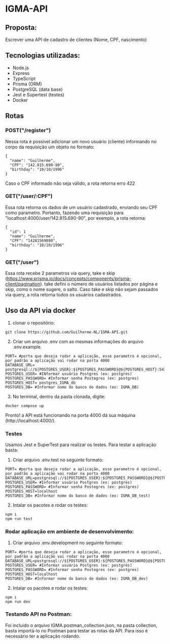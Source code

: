 # IGMA-API

## Proposta:

Escrever uma API de cadastro de clientes (Nome, CPF, nascimento)

## Tecnologias utilizadas:
- Node.js
- Express
- TypeScript
- Prisma (ORM)
- PostgreSQL (data base)
- Jest e Supertest (testes)
- Docker

## Rotas
### POST("/register")
Nessa rota é possível adicionar um novo usuário (cliente) informando no corpo da requisição um objeto no formato:
```
{
  "name": "Guilherme",
  "CPF": "142.815.690-90",
  "birthday": "10/10/1996"
}
```
Caso o CPF informado não seja válido, a rota retorna erro 422

### GET("/user/:CPF")
Essa rota retorna os dados de um usuário cadastrado, enviando seu CPF como parametro. Portanto, fazendo uma requisição para "localhost:4000/user/142.815.690-90", por exemplo, a rota retorna:
```
{
  "id": 1
  "name": "Guilherme",
  "CPF": "14281569090",
  "birthday": "10/10/1996"
}
```

### GET("/user")
Essa rota recebe 2 parametros via query, take e skip (https://www.prisma.io/docs/concepts/components/prisma-client/pagination). take defini o número de usuários listados por página e skip, como o nome sugere, o salto. Caso take e skip não sejam passados via query, a rota retorna todos os usuários cadastrados.

## Uso da API via docker

1) clonar o repositório:
```
git clone https://github.com/Guilherme-NL/IGMA-API.git
```
2) Criar um arquivo .env com as mesmas informações do arquivo .env.example. 
```
PORT= #porta que deseja rodar a aplicação, esse parametro é opcional, por padrão a aplicação vai rodar na porta 4000
DATABASE_URL= postgresql://${POSTGRES_USER}:${POSTGRES_PASSWORD}@${POSTGRES_HOST}:5432/${POSTGRES_DATABASE}
POSTGRES_USER= #INformar usuário Postgres (ex: postgres)
POSTGRES_PASSWORD= #Informar senha Postegres (ex: postgres)
POSTGRES_HOST= postgres_IGMA_db 
POSTGRES_DB= #Informar nome do banco de dados (ex: IGMA_DB)
```
3) No terminal, dentro da pasta clonada, digite:
```
docker compose up
```
Pronto! a API está funcionando na porta 4000 dá sua máquina (http://localhost:4000/).

### Testes
Usamos Jest e SuperTest para realizar os testes. Para testar a aplicação basta:

1) Criar arquivo .env.test no seguinte formato:
```
PORT= #porta que deseja rodar a aplicação, esse parametro é opcional, por padrão a aplicação vai rodar na porta 4000
DATABASE_URL=postgresql://${POSTGRES_USER}:${POSTGRES_PASSWORD}@${POSTGRES_HOST}:5432/${POSTGRES_DATABASE}
POSTGRES_USER= #Informar usuário Postgres (ex: postgres)
POSTGRES_PASSWORD= #Informar senha Postegres (ex: postgres)
POSTGRES_HOST=localhost
POSTGRES_DB= #Informar nome do banco de dados (ex: IGMA_DB_test)
```
2) Intalar os pacotes e rodar os testes:
```
npm i
npm run test
```

### Rodar aplicação em ambiente de desenvolvimento:
1) Criar arquivo .env.development no seguinte formato:
```
PORT= #porta que deseja rodar a aplicação, esse parametro é opcional, por padrão a aplicação vai rodar na porta 4000
DATABASE_URL=postgresql://${POSTGRES_USER}:${POSTGRES_PASSWORD}@${POSTGRES_HOST}:5432/${POSTGRES_DATABASE}
POSTGRES_USER= #Informar usuário Postgres (ex: postgres)
POSTGRES_PASSWORD= #Informar senha Postegres (ex: postgres)
POSTGRES_HOST=localhost
POSTGRES_DB= #Informar nome do banco de dados (ex: IGMA_DB_dev)
```
2) Intalar os pacotes e rodar os testes:
```
npm i
npm run dev
```

### Testando API no Postman:

Foi incluido o arquivo IGMA.postman_collection.json, na pasta collection, basta importá-lo no Postman para testar as rotas da API. Para isso é necessário ter a aplicação rodando.
